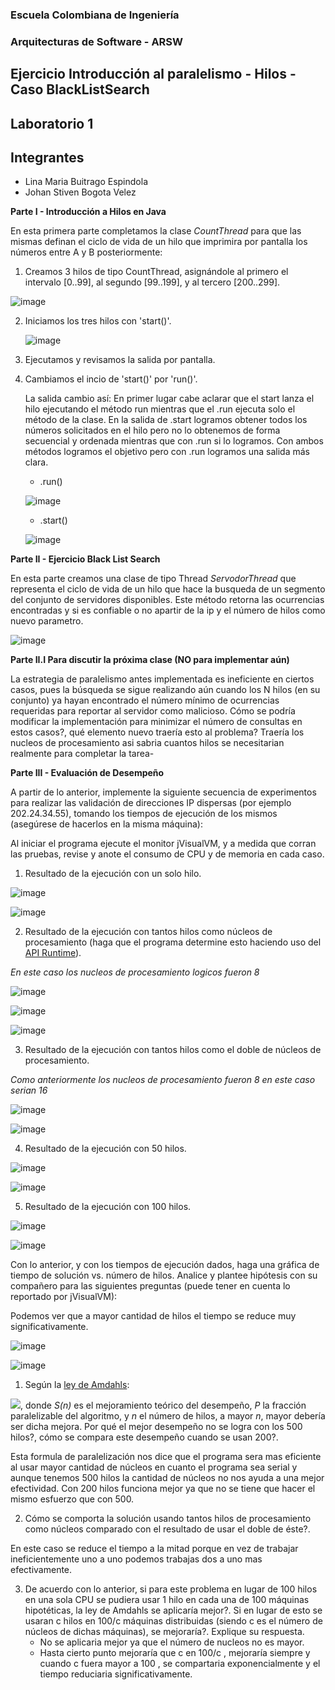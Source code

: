 
### Escuela Colombiana de Ingeniería
### Arquitecturas de Software - ARSW
## Ejercicio Introducción al paralelismo - Hilos - Caso BlackListSearch
## Laboratorio 1
## Integrantes 
* Lina Maria Buitrago Espindola
* Johan Stiven Bogota Velez 
  

**Parte I - Introducción a Hilos en Java**

En esta primera parte completamos la clase _CountThread_ para que las mismas definan el ciclo de vida de un hilo que imprimira por pantalla los números entre A y B posteriormente:

1. Creamos 3 hilos de tipo CountThread, asignándole al primero el intervalo [0..99], al segundo [99..199], y al tercero [200..299].

![image](https://user-images.githubusercontent.com/59893804/105916083-74275a00-5ffe-11eb-88dd-738c60e5e70f.png) 


2. Iniciamos los tres hilos con 'start()'.
	
    ![image](https://user-images.githubusercontent.com/59893804/105916132-87d2c080-5ffe-11eb-8f99-1b7b0919aa37.png) 
	
3. Ejecutamos y revisamos la salida por pantalla.

4. Cambiamos el incio de 'start()' por 'run()'. 

	La salida cambio así:
	En primer lugar cabe aclarar que el start lanza el hilo ejecutando el método run mientras que el .run ejecuta solo el método de la clase. En la salida de .start 		logramos obtener todos los números solicitados en el hilo pero no lo obtenemos de forma secuencial y ordenada mientras que con .run si lo logramos. Con ambos métodos 		logramos el objetivo pero con .run logramos una salida más clara.	
	
    - .run() 

    ![image](https://user-images.githubusercontent.com/59893804/105917066-e51b4180-5fff-11eb-8f1d-d07d2ed82dbb.png)

    - .start()
    
    ![image](https://user-images.githubusercontent.com/59893804/105917201-09771e00-6000-11eb-9b1b-9f7e21928b7c.png)


**Parte II - Ejercicio Black List Search**

En esta parte creamos una clase de tipo Thread _ServodorThread_ que representa el ciclo de vida de un hilo que hace la busqueda de un segmento del conjunto de servidores disponibles. Este método retorna las ocurrencias encontradas y si es confiable o no apartir de la ip y el número de hilos como nuevo parametro. 

![image](https://user-images.githubusercontent.com/59893804/105923736-c53d4b00-600a-11eb-8165-0f70d9b7c069.png)


**Parte II.I Para discutir la próxima clase (NO para implementar aún)**

La estrategia de paralelismo antes implementada es ineficiente en ciertos casos, pues la búsqueda se sigue realizando aún cuando los N hilos (en su conjunto) ya hayan encontrado el número mínimo de ocurrencias requeridas para reportar al servidor como malicioso. Cómo se podría modificar la implementación para minimizar el número de consultas en estos casos?, qué elemento nuevo traería esto al problema?
Traería los nucleos de procesamiento asi sabria cuantos hilos se necesitarian realmente para completar la tarea-

**Parte III - Evaluación de Desempeño**

A partir de lo anterior, implemente la siguiente secuencia de experimentos para realizar las validación de direcciones IP dispersas (por ejemplo 202.24.34.55), tomando los tiempos de ejecución de los mismos (asegúrese de hacerlos en la misma máquina):

Al iniciar el programa ejecute el monitor jVisualVM, y a medida que corran las pruebas, revise y anote el consumo de CPU y de memoria en cada caso.

1. Resultado de la ejecución con un solo hilo.

![image](https://user-images.githubusercontent.com/59893804/105909067-104c6380-5ff5-11eb-8235-b288d687e735.png)

![image](https://user-images.githubusercontent.com/59893804/105909081-16424480-5ff5-11eb-89ae-748648319d84.png)

2. Resultado de la ejecución con tantos hilos como núcleos de procesamiento (haga que el programa determine esto haciendo uso del [API Runtime](https://docs.oracle.com/javase/7/docs/api/java/lang/Runtime.html)).

_En este caso los nucleos de procesamiento logicos fueron 8_ 

![image](https://user-images.githubusercontent.com/59893804/105909228-4ab60080-5ff5-11eb-83a7-0cf21ebad7dd.png)

![image](https://user-images.githubusercontent.com/59893804/105909243-4ee21e00-5ff5-11eb-9072-f6b4bc76e4f0.png)

![image](https://user-images.githubusercontent.com/59893804/105909253-51447800-5ff5-11eb-92e6-6375ce7f6e6c.png)


3. Resultado de la ejecución con tantos hilos como el doble de núcleos de procesamiento.

_Como anteriormente los nucleos de procesamiento fueron 8 en este caso serian 16_

![image](https://user-images.githubusercontent.com/59893804/105909353-71743700-5ff5-11eb-8e4f-23850e9e9f7b.png)

![image](https://user-images.githubusercontent.com/59893804/105909365-746f2780-5ff5-11eb-85f3-a759007bbdd8.png)

4. Resultado de la ejecución con 50 hilos.

![image](https://user-images.githubusercontent.com/59893804/105909428-8bae1500-5ff5-11eb-9ceb-66253759f725.png)

![image](https://user-images.githubusercontent.com/59893804/105909435-8e106f00-5ff5-11eb-928c-5819702996f5.png)

5. Resultado de la ejecución con 100 hilos.

![image](https://user-images.githubusercontent.com/59893804/105909477-9799d700-5ff5-11eb-8308-e8d650229d26.png)

![image](https://user-images.githubusercontent.com/59893804/105909497-9d8fb800-5ff5-11eb-830e-724046a22019.png)

Con lo anterior, y con los tiempos de ejecución dados, haga una gráfica de tiempo de solución vs. número de hilos. Analice y plantee hipótesis con su compañero para las siguientes preguntas (puede tener en cuenta lo reportado por jVisualVM):

Podemos ver que a mayor cantidad de hilos el tiempo se reduce muy significativamente. 

![image](https://user-images.githubusercontent.com/59893804/105913456-db430f80-5ffa-11eb-87a3-fe9db6ee3627.png)

![image](https://user-images.githubusercontent.com/59893804/105913269-90c19300-5ffa-11eb-9d8d-a1832f131821.png)



1. Según la [ley de Amdahls](https://www.pugetsystems.com/labs/articles/Estimating-CPU-Performance-using-Amdahls-Law-619/#WhatisAmdahlsLaw?):

![](img/ahmdahls.png), donde _S(n)_ es el mejoramiento teórico del desempeño, _P_ la fracción paralelizable del algoritmo, y _n_ el número de hilos, a mayor _n_, mayor debería ser dicha mejora. Por qué el mejor desempeño no se logra con los 500 hilos?, cómo se compara este desempeño cuando se usan 200?. 

Esta formula de paralelización nos dice que el programa sera mas eficiente al usar mayor cantidad de núcleos en cuanto el programa sea serial y aunque tenemos 500 hilos la cantidad de núcleos no nos ayuda a una mejor efectividad. Con 200 hilos funciona mejor ya que no se tiene que hacer el mismo esfuerzo que con 500.

2. Cómo se comporta la solución usando tantos hilos de procesamiento como núcleos comparado con el resultado de usar el doble de éste?.

En este caso se reduce el tiempo a la mitad porque en vez de trabajar ineficientemente uno a uno podemos trabajas dos a uno mas efectivamente.

3. De acuerdo con lo anterior, si para este problema en lugar de 100 hilos en una sola CPU se pudiera usar 1 hilo en cada una de 100 máquinas hipotéticas, la ley de Amdahls se aplicaría mejor?. Si en lugar de esto se usaran c hilos en 100/c máquinas distribuidas (siendo c es el número de núcleos de dichas máquinas), se mejoraría?. Explique su respuesta.
    * No se aplicaria mejor ya que el número de nucleos no es mayor.
    * Hasta cierto punto mejoraría que c en 100/c , mejoraría siempre y cuando c fuera mayor a 100 , se compartaria exponencialmente y el tiempo reduciaria significativamente. 



